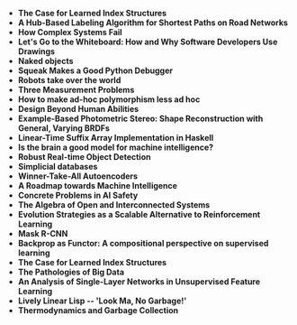 <ul>
                <li><b><a target="_blank" href="https://github.com/manjunath5496/Computer-Science-Papers/blob/master/csp(1).pdf" style="text-decoration:none;">The Case for Learned Index Structures</a></b></li>
                <li><b><a target="_blank" href="https://github.com/manjunath5496/Computer-Science-Papers/blob/master/csp(2).pdf" style="text-decoration:none;">A Hub-Based Labeling Algorithm for Shortest Paths on Road Networks</a></b></li>
                <li><b><a target="_blank" href="https://github.com/manjunath5496/Computer-Science-Papers/blob/master/csp(3).pdf" style="text-decoration:none;">How Complex Systems Fail</a></b></li>
                <li><b><a target="_blank" href="https://github.com/manjunath5496/Computer-Science-Papers/blob/master/csp(4).pdf" style="text-decoration:none;">Let's Go to the Whiteboard: How and Why Software Developers Use Drawings</a></b></li>
                <li><b><a target="_blank" href="https://github.com/manjunath5496/Computer-Science-Papers/blob/master/csp(5).pdf" style="text-decoration:none;">Naked objects</a></b></li>
                <li><b><a target="_blank" href="https://github.com/manjunath5496/Computer-Science-Papers/blob/master/csp(6).pdf" style="text-decoration:none;">Squeak Makes a Good Python Debugger </a></b></li>
                <li><b><a target="_blank" href="https://github.com/manjunath5496/Computer-Science-Papers/blob/master/csp(7).pdf" style="text-decoration:none;">Robots take over the world</a></b></li>
                <li><b><a target="_blank" href="https://github.com/manjunath5496/Computer-Science-Papers/blob/master/csp(8).pdf" style="text-decoration:none;">Three Measurement Problems</a></b></li>
                <li><b><a target="_blank" href="https://github.com/manjunath5496/Computer-Science-Papers/blob/master/csp(9).pdf" style="text-decoration:none;">How to make ad-hoc polymorphism less ad hoc</a></b></li>
                <li><b><a target="_blank" href="https://github.com/manjunath5496/Computer-Science-Papers/blob/master/csp(10).pdf" style="text-decoration:none;">Design Beyond Human Abilities</a></b></li>
                <li><b><a target="_blank" href="https://github.com/manjunath5496/Computer-Science-Papers/blob/master/csp(11).pdf" style="text-decoration:none;"> Example-Based Photometric Stereo: Shape Reconstruction with General, Varying BRDFs</a></b></li>
                <li><b><a target="_blank" href="https://github.com/manjunath5496/Computer-Science-Papers/blob/master/csp(12).pdf" style="text-decoration:none;">Linear-Time Suffix Array Implementation in Haskell</a></b></li>
                <li><b><a target="_blank" href="https://github.com/manjunath5496/Computer-Science-Papers/blob/master/csp(13).pdf" style="text-decoration:none;">Is the brain a good model for machine intelligence?</a></b></li>
                <li><b><a target="_blank" href="https://github.com/manjunath5496/Computer-Science-Papers/blob/master/csp(14).pdf" style="text-decoration:none;">Robust Real-time Object Detection</a></b></li>
                <li><b><a target="_blank" href="https://github.com/manjunath5496/Computer-Science-Papers/blob/master/csp(15).pdf" style="text-decoration:none;">Simplicial databases</a></b></li>
                <li><b><a target="_blank" href="https://github.com/manjunath5496/Computer-Science-Papers/blob/master/csp(16).pdf" style="text-decoration:none;">Winner-Take-All Autoencoders</a></b></li>
                <li><b><a target="_blank" href="https://github.com/manjunath5496/Computer-Science-Papers/blob/master/csp(17).pdf" style="text-decoration:none;">A Roadmap towards Machine Intelligence </a></b></li>
                <li><b><a target="_blank" href="https://github.com/manjunath5496/Computer-Science-Papers/blob/master/csp(18).pdf" style="text-decoration:none;">Concrete Problems in AI Safety </a></b></li>
  
<li><b><a target="_blank" href="https://github.com/manjunath5496/Computer-Science-Papers/blob/master/csp(19).pdf" style="text-decoration:none;">The Algebra of Open and Interconnected Systems</a></b></li>


 <li><b><a target="_blank" href="https://github.com/manjunath5496/Computer-Science-Papers/blob/master/csp(20).pdf" style="text-decoration:none;"> Evolution Strategies as a Scalable Alternative to Reinforcement Learning</a></b></li>
                <li><b><a target="_blank" href="https://github.com/manjunath5496/Computer-Science-Papers/blob/master/csp(21).pdf" style="text-decoration:none;">Mask R-CNN</a></b></li>
                <li><b><a target="_blank" href="https://github.com/manjunath5496/Computer-Science-Papers/blob/master/csp(22).pdf" style="text-decoration:none;">Backprop as Functor: A compositional perspective on supervised learning</a></b></li>
                <li><b><a target="_blank" href="https://github.com/manjunath5496/Computer-Science-Papers/blob/master/csp(23).pdf" style="text-decoration:none;">The Case for Learned Index Structures </a></b></li>
  
<li><b><a target="_blank" href="https://github.com/manjunath5496/Computer-Science-Papers/blob/master/csp(24).pdf" style="text-decoration:none;">The Pathologies of Big Data </a></b></li>


<li><b><a target="_blank" href="https://github.com/manjunath5496/Computer-Science-Papers/blob/master/csp(25).pdf" style="text-decoration:none;">An Analysis of Single-Layer Networks in Unsupervised Feature Learning</a></b></li>
                <li><b><a target="_blank" href="https://github.com/manjunath5496/Computer-Science-Papers/blob/master/csp(26).pdf" style="text-decoration:none;">Lively Linear Lisp -- 'Look Ma, No Garbage!'</a></b></li>
                <li><b><a target="_blank" href="https://github.com/manjunath5496/Computer-Science-Papers/blob/master/csp(27).pdf" style="text-decoration:none;">Thermodynamics and Garbage Collection </a></b></li>
  



  
               
</ul>

